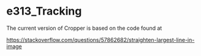 # e313_Tracking

The current version of Cropper is based on the code found at

https://stackoverflow.com/questions/57862682/straighten-largest-line-in-image
